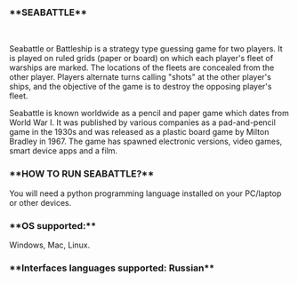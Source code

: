 <h3>**SEABATTLE**</h3><BR>

Seabattle or Battleship is a strategy type guessing game for two players. It is played on ruled grids (paper or board) on which each player's fleet of warships are marked. The locations of the fleets are concealed from the other player. Players alternate turns calling "shots" at the other player's ships, and the objective of the game is to destroy the opposing player's fleet.

Seabattle is known worldwide as a pencil and paper game which dates from World War I. It was published by various companies as a pad-and-pencil game in the 1930s and was released as a plastic board game by Milton Bradley in 1967. The game has spawned electronic versions, video games, smart device apps and a film.

<h3>**HOW TO RUN SEABATTLE?**</h3>
You will need a python programming language installed on your PC/laptop or other devices.

<h3>**OS supported:**</h3>
Windows, Mac, Linux.

<h3>**Interfaces languages supported: Russian**</h3>
